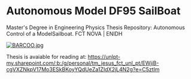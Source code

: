 # Autonomous Model DF95 SailBoat
Master's Degree in Engineering Physics Thesis Repository: Autonomous Control of a ModelSailboat. 
FCT NOVA | ENIDH

[![BARCOO.jpg](https://i.postimg.cc/X7qxJ7Qg/BARCOO.jpg)](https://postimg.cc/YhcQDkc4)

Thesis is avaiable for reading at: https://unlpt-my.sharepoint.com/:b:/g/personal/tm_jesus_fct_unl_pt/EWjiB-cgVXZNkpV17Mo3ESkBKoyYQdUeZa1ZIdX2jL4N2g?e=C5ztlm

